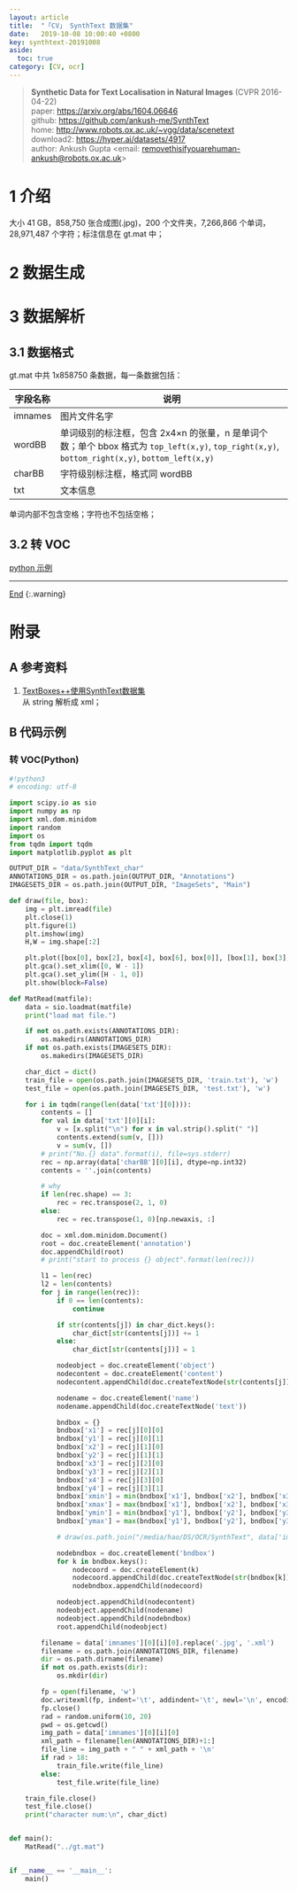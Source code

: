 ```yaml
---
layout: article
title:  "「CV」 SynthText 数据集"
date:   2019-10-08 10:00:40 +0800
key: synthtext-20191008
aside:
  toc: true
category: [CV, ocr]
---
```

<span id='head'></span>
>**Synthetic Data for Text Localisation in Natural Images** (CVPR 2016-04-22)   
paper: <https://arxiv.org/abs/1604.06646>      
github: <https://github.com/ankush-me/SynthText>      
home: <http://www.robots.ox.ac.uk/~vgg/data/scenetext>    
download2: <https://hyper.ai/datasets/4917>      
author: Ankush Gupta <email: removethisifyouarehuman-ankush@robots.ox.ac.uk>      

<!--more-->

# 1 介绍
大小 41 GB，858,750 张合成图(.jpg)，200 个文件夹，7,266,866 个单词，28,971,487 个字符；标注信息在 gt.mat 中；      

# 2 数据生成

# 3 数据解析
## 3.1 数据格式
gt.mat 中共 1x858750 条数据，每一条数据包括：     

| 字段名称 | 说明 |
| --- | --- |
| imnames | 图片文件名字  |
| wordBB  |  单词级别的标注框，包含 2x4×n 的张量，n 是单词个数；单个 bbox 格式为 `top_left(x,y)`, `top_right(x,y)`, `bottom_right(x,y)`, `bottom_left(x,y)` |
| charBB | 字符级别标注框，格式同 wordBB |
| txt    | 文本信息 |

单词内部不包含空格；字符也不包括空格；     

## 3.2 转 VOC
[python 示例](#转-vocpython)


-------------------  
[End](#head)
{:.warning}  

# 附录  
## A 参考资料
1. [TextBoxes++使用SynthText数据集](https://freshmou.github.io/2018/04/SynthText/)    
从 string 解析成 xml；   

## B 代码示例
### 转 VOC(Python)
```python
#!python3
# encoding: utf-8

import scipy.io as sio
import numpy as np
import xml.dom.minidom
import random
import os
from tqdm import tqdm
import matplotlib.pyplot as plt

OUTPUT_DIR = "data/SynthText_char"
ANNOTATIONS_DIR = os.path.join(OUTPUT_DIR, "Annotations")
IMAGESETS_DIR = os.path.join(OUTPUT_DIR, "ImageSets", "Main")

def draw(file, box):
    img = plt.imread(file)
    plt.close(1)
    plt.figure(1)
    plt.imshow(img)
    H,W = img.shape[:2]

    plt.plot([box[0], box[2], box[4], box[6], box[0]], [box[1], box[3], box[5], box[7], box[1]], 'r', alpha=0.5)
    plt.gca().set_xlim([0, W - 1])
    plt.gca().set_ylim([H - 1, 0])
    plt.show(block=False)

def MatRead(matfile):
    data = sio.loadmat(matfile)
    print("load mat file.")

    if not os.path.exists(ANNOTATIONS_DIR):
        os.makedirs(ANNOTATIONS_DIR)
    if not os.path.exists(IMAGESETS_DIR):
        os.makedirs(IMAGESETS_DIR)

    char_dict = dict()
    train_file = open(os.path.join(IMAGESETS_DIR, 'train.txt'), 'w')
    test_file = open(os.path.join(IMAGESETS_DIR, 'test.txt'), 'w')

    for i in tqdm(range(len(data['txt'][0]))):
        contents = []
        for val in data['txt'][0][i]:
            v = [x.split("\n") for x in val.strip().split(" ")]
            contents.extend(sum(v, []))
            v = sum(v, [])
        # print("No.{} data".format(i), file=sys.stderr)
        rec = np.array(data['charBB'][0][i], dtype=np.int32)
        contents = ''.join(contents)

        # why
        if len(rec.shape) == 3:
            rec = rec.transpose(2, 1, 0)
        else:
            rec = rec.transpose(1, 0)[np.newaxis, :]

        doc = xml.dom.minidom.Document()
        root = doc.createElement('annotation')
        doc.appendChild(root)
        # print("start to process {} object".format(len(rec)))

        l1 = len(rec)
        l2 = len(contents)
        for j in range(len(rec)):
            if 0 == len(contents):
                continue

            if str(contents[j]) in char_dict.keys():
                char_dict[str(contents[j])] += 1
            else:
                char_dict[str(contents[j])] = 1

            nodeobject = doc.createElement('object')
            nodecontent = doc.createElement('content')
            nodecontent.appendChild(doc.createTextNode(str(contents[j])))

            nodename = doc.createElement('name')
            nodename.appendChild(doc.createTextNode('text'))

            bndbox = {}
            bndbox['x1'] = rec[j][0][0]
            bndbox['y1'] = rec[j][0][1]
            bndbox['x2'] = rec[j][1][0]
            bndbox['y2'] = rec[j][1][1]
            bndbox['x3'] = rec[j][2][0]
            bndbox['y3'] = rec[j][2][1]
            bndbox['x4'] = rec[j][3][0]
            bndbox['y4'] = rec[j][3][1]
            bndbox['xmin'] = min(bndbox['x1'], bndbox['x2'], bndbox['x3'], bndbox['x4'])
            bndbox['xmax'] = max(bndbox['x1'], bndbox['x2'], bndbox['x3'], bndbox['x4'])
            bndbox['ymin'] = min(bndbox['y1'], bndbox['y2'], bndbox['y3'], bndbox['y4'])
            bndbox['ymax'] = max(bndbox['y1'], bndbox['y2'], bndbox['y3'], bndbox['y4'])

            # draw(os.path.join("/media/hao/DS/OCR/SynthText", data['imnames'][0][i][0]), [bndbox['x1'], bndbox['y1'], bndbox['x2'], bndbox['y2'], bndbox['x3'], bndbox['y3'], bndbox['x4'], bndbox['y4']])

            nodebndbox = doc.createElement('bndbox')
            for k in bndbox.keys():
                nodecoord = doc.createElement(k)
                nodecoord.appendChild(doc.createTextNode(str(bndbox[k])))
                nodebndbox.appendChild(nodecoord)

            nodeobject.appendChild(nodecontent)
            nodeobject.appendChild(nodename)
            nodeobject.appendChild(nodebndbox)
            root.appendChild(nodeobject)

        filename = data['imnames'][0][i][0].replace('.jpg', '.xml')
        filename = os.path.join(ANNOTATIONS_DIR, filename)
        dir = os.path.dirname(filename)
        if not os.path.exists(dir):
            os.mkdir(dir)

        fp = open(filename, 'w')
        doc.writexml(fp, indent='\t', addindent='\t', newl='\n', encoding="utf-8")
        fp.close()
        rad = random.uniform(10, 20)
        pwd = os.getcwd()
        img_path = data['imnames'][0][i][0]
        xml_path = filename[len(ANNOTATIONS_DIR)+1:]
        file_line = img_path + " " + xml_path + '\n'
        if rad > 18:
            train_file.write(file_line)
        else:
            test_file.write(file_line)

    train_file.close()
    test_file.close()
    print("character num:\n", char_dict)


def main():
    MatRead("../gt.mat")


if __name__ == '__main__':
    main()
```
